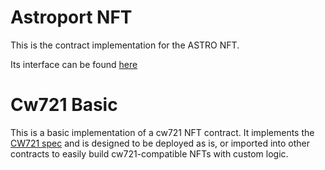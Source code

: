 # Astroport NFT

This is the contract implementation for the ASTRO NFT.

Its interface can be found [here](../../packages/nft/README.md)

# Cw721 Basic

This is a basic implementation of a cw721 NFT contract. It implements
the [CW721 spec](https://github.com/CosmWasm/cw-nfts/blob/main/contracts/cw721-base/README.md) and is designed to
be deployed as is, or imported into other contracts to easily build
cw721-compatible NFTs with custom logic.
